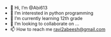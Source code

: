 - 👋 Hi, I’m @Abi613
- 👀 I’m interested in python programming
- 🌱 I’m currently learning 12th grade
- 💞️ I’m looking to collaborate on ...
- 📫 How to reach me ravi2abeesh@gmail.com

<!---
Abi613/Abi613 is a ✨ special ✨ repository because its `README.md` (this file) appears on your GitHub profile.
You can click the Preview link to take a look at your changes.
--->
